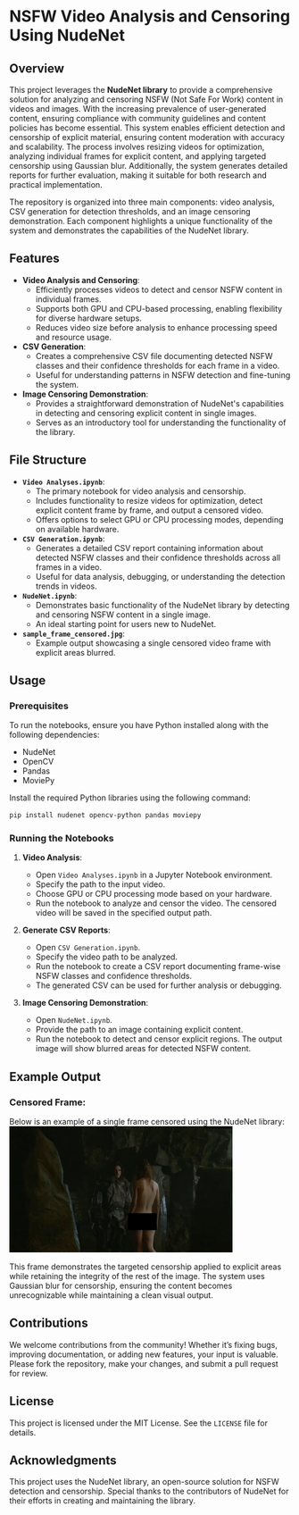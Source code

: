 # NSFW Video Analysis and Censoring Using NudeNet

## Overview
This project leverages the **NudeNet library** to provide a comprehensive solution for analyzing and censoring NSFW (Not Safe For Work) content in videos and images. With the increasing prevalence of user-generated content, ensuring compliance with community guidelines and content policies has become essential. This system enables efficient detection and censorship of explicit material, ensuring content moderation with accuracy and scalability. The process involves resizing videos for optimization, analyzing individual frames for explicit content, and applying targeted censorship using Gaussian blur. Additionally, the system generates detailed reports for further evaluation, making it suitable for both research and practical implementation.

The repository is organized into three main components: video analysis, CSV generation for detection thresholds, and an image censoring demonstration. Each component highlights a unique functionality of the system and demonstrates the capabilities of the NudeNet library.

## Features
- **Video Analysis and Censoring**:
  - Efficiently processes videos to detect and censor NSFW content in individual frames.
  - Supports both GPU and CPU-based processing, enabling flexibility for diverse hardware setups.
  - Reduces video size before analysis to enhance processing speed and resource usage.
- **CSV Generation**:
  - Creates a comprehensive CSV file documenting detected NSFW classes and their confidence thresholds for each frame in a video.
  - Useful for understanding patterns in NSFW detection and fine-tuning the system.
- **Image Censoring Demonstration**:
  - Provides a straightforward demonstration of NudeNet's capabilities in detecting and censoring explicit content in single images.
  - Serves as an introductory tool for understanding the functionality of the library.

## File Structure
- **`Video Analyses.ipynb`**:
  - The primary notebook for video analysis and censorship.
  - Includes functionality to resize videos for optimization, detect explicit content frame by frame, and output a censored video.
  - Offers options to select GPU or CPU processing modes, depending on available hardware.
- **`CSV Generation.ipynb`**:
  - Generates a detailed CSV report containing information about detected NSFW classes and their confidence thresholds across all frames in a video.
  - Useful for data analysis, debugging, or understanding the detection trends in videos.
- **`NudeNet.ipynb`**:
  - Demonstrates basic functionality of the NudeNet library by detecting and censoring NSFW content in a single image.
  - An ideal starting point for users new to NudeNet.
- **`sample_frame_censored.jpg`**:
  - Example output showcasing a single censored video frame with explicit areas blurred.

## Usage
### Prerequisites
To run the notebooks, ensure you have Python installed along with the following dependencies:
- NudeNet
- OpenCV
- Pandas
- MoviePy

Install the required Python libraries using the following command:
```bash
pip install nudenet opencv-python pandas moviepy
```

### Running the Notebooks
1. **Video Analysis**:
   - Open `Video Analyses.ipynb` in a Jupyter Notebook environment.
   - Specify the path to the input video.
   - Choose GPU or CPU processing mode based on your hardware.
   - Run the notebook to analyze and censor the video. The censored video will be saved in the specified output path.

2. **Generate CSV Reports**:
   - Open `CSV Generation.ipynb`.
   - Specify the video path to be analyzed.
   - Run the notebook to create a CSV report documenting frame-wise NSFW classes and confidence thresholds.
   - The generated CSV can be used for further analysis or debugging.

3. **Image Censoring Demonstration**:
   - Open `NudeNet.ipynb`.
   - Provide the path to an image containing explicit content.
   - Run the notebook to detect and censor explicit regions. The output image will show blurred areas for detected NSFW content.

## Example Output
### Censored Frame:
Below is an example of a single frame censored using the NudeNet library:
<img src="sample_frame_censored.jpg" alt="Censored Frame" width="400" />

This frame demonstrates the targeted censorship applied to explicit areas while retaining the integrity of the rest of the image. The system uses Gaussian blur for censorship, ensuring the content becomes unrecognizable while maintaining a clean visual output.

## Contributions
We welcome contributions from the community! Whether it’s fixing bugs, improving documentation, or adding new features, your input is valuable. Please fork the repository, make your changes, and submit a pull request for review.

## License
This project is licensed under the MIT License. See the `LICENSE` file for details.

## Acknowledgments
This project uses the NudeNet library, an open-source solution for NSFW detection and censorship. Special thanks to the contributors of NudeNet for their efforts in creating and maintaining the library.

